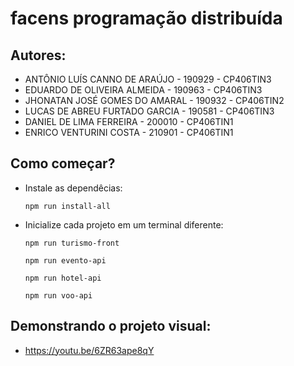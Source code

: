 # facens programação distribuída

## Autores:

- ANTÔNIO LUÍS CANNO DE ARAÚJO - 190929 - CP406TIN3
- EDUARDO DE OLIVEIRA ALMEIDA - 190963 - CP406TIN3
- JHONATAN JOSÉ GOMES DO AMARAL - 190932 - CP406TIN2
- LUCAS DE ABREU FURTADO GARCIA - 190581 - CP406TIN3
- DANIEL DE LIMA FERREIRA - 200010 - CP406TIN1
- ENRICO VENTURINI COSTA - 210901 - CP406TIN1

## Como começar?

- Instale as dependêcias:
  ```
  npm run install-all
  ```
- Inicialize cada projeto em um terminal diferente:
  ```
  npm run turismo-front
  ```
  ```
  npm run evento-api
  ```
  ```
  npm run hotel-api
  ```
  ```
  npm run voo-api
  ```

## Demonstrando o projeto visual:

- https://youtu.be/6ZR63ape8qY
